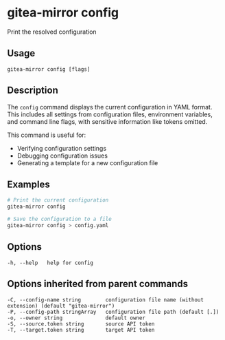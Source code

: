 # gitea-mirror config

Print the resolved configuration

## Usage

```
gitea-mirror config [flags]
```

## Description

The `config` command displays the current configuration in YAML format. This includes all settings from configuration files, environment variables, and command line flags, with sensitive information like tokens omitted.

This command is useful for:
- Verifying configuration settings
- Debugging configuration issues
- Generating a template for a new configuration file

## Examples

```bash
# Print the current configuration
gitea-mirror config

# Save the configuration to a file
gitea-mirror config > config.yaml
```

## Options

```
-h, --help   help for config
```

## Options inherited from parent commands

```
-C, --config-name string        configuration file name (without extension) (default "gitea-mirror")
-P, --config-path stringArray   configuration file path (default [.])
-o, --owner string              default owner
-S, --source.token string       source API token
-T, --target.token string       target API token
```
